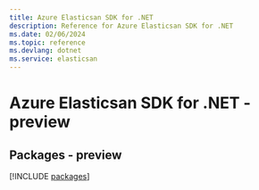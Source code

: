 ```yaml
---
title: Azure Elasticsan SDK for .NET
description: Reference for Azure Elasticsan SDK for .NET
ms.date: 02/06/2024
ms.topic: reference
ms.devlang: dotnet
ms.service: elasticsan
---
```

# Azure Elasticsan SDK for .NET - preview
## Packages - preview
[!INCLUDE [packages](elasticsan-index.md)]